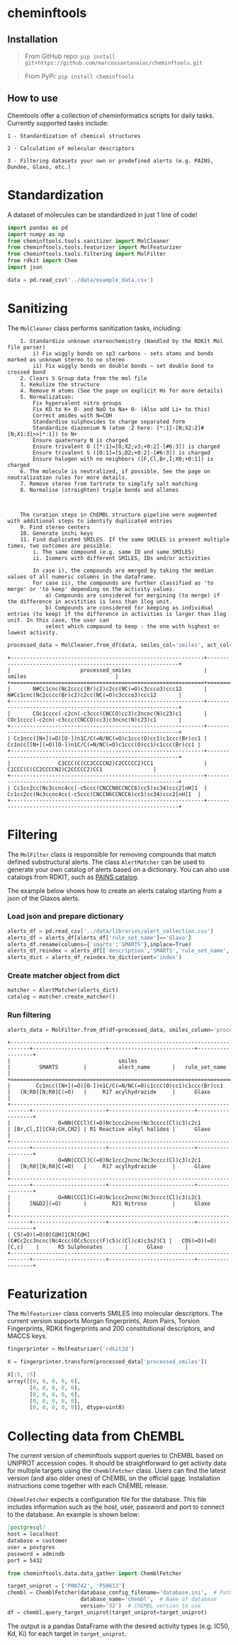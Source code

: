 cheminftools
================

## Installation

> From GitHub repo:
    ```pip install git+https://github.com/marcossantanaioc/cheminftools.git```

> From PyPi:
    ```pip install cheminftools```


<!-- WARNING: THIS FILE WAS AUTOGENERATED! DO NOT EDIT! -->

## How to use

Chemtools offer a collection of cheminformatics scripts for daily tasks.
Currently supported tasks include:

    1 - Standardization of chemical structures

    2 - Calculation of molecular descriptors

    3 - Filtering datasets your own or predefined alerts (e.g. PAINS, Dundee, Glaxo, etc.)

# Standardization

A dataset of molecules can be standardized in just 1 line of code!

``` python
import pandas as pd
import numpy as np
from cheminftools.tools.sanitizer import MolCleaner
from cheminftools.tools.featurizer import MolFeaturizer
from cheminftools.tools.filtering import MolFilter
from rdkit import Chem
import json
```

``` python
data = pd.read_csv('../data/example_data.csv')
```

# Sanitizing

The `MolCleaner` class performs sanitization tasks, including:

        1. Standardize unknown stereochemistry (Handled by the RDKit Mol file parser)
            i) Fix wiggly bonds on sp3 carbons - sets atoms and bonds marked as unknown stereo to no stereo
            ii) Fix wiggly bonds on double bonds – set double bond to crossed bond
        2. Clears S Group data from the mol file
        3. Kekulize the structure
        4. Remove H atoms (See the page on explicit Hs for more details)
        5. Normalization:
            Fix hypervalent nitro groups
            Fix KO to K+ O- and NaO to Na+ O- (Also add Li+ to this)
            Correct amides with N=COH
            Standardise sulphoxides to charge separated form
            Standardize diazonium N (atom :2 here: [*:1]-[N;X2:2]#[N;X1:3]>>[*:1]) to N+
            Ensure quaternary N is charged
            Ensure trivalent O ([*:1]=[O;X2;v3;+0:2]-[#6:3]) is charged
            Ensure trivalent S ([O:1]=[S;D2;+0:2]-[#6:3]) is charged
            Ensure halogen with no neighbors ([F,Cl,Br,I;X0;+0:1]) is charged
        6. The molecule is neutralized, if possible. See the page on neutralization rules for more details.
        7. Remove stereo from tartrate to simplify salt matching
        8. Normalise (straighten) triple bonds and allenes
        
        
        
        The curation steps in ChEMBL structure pipeline were augmented with additional steps to identify duplicated entries
        9. Find stereo centers
        10. Generate inchi keys
        11. Find duplicated SMILES. If the same SMILES is present multiple times, two outcomes are possible.
            i. The same compound (e.g. same ID and same SMILES)
            ii. Isomers with different SMILES, IDs and/or activities
            
            In case i), the compounds are merged by taking the median values of all numeric columns in the dataframe. 
            For case ii), the compounds are further classified as 'to merge' or 'to keep' depending on the activity values.
                a) Compounds are considered for mergining (to merge) if the difference in acvitities is less than 1log unit.
                b) Compounds are considered for keeping as individual entries (to keep) if the difference in activities is larger than 1log unit. In this case, the user can
                select which compound to keep - the one with highest or lowest activity.

``` python
processed_data = MolCleaner.from_df(data, smiles_col='smiles', act_col='pIC50', id_col='molecule_chembl_id')
```

    +-------------------------------------------------------------+-------------------------------------------------------------+
    |                      processed_smiles                       |                           smiles                            |
    +=============================================================+=============================================================+
    |       N#Cc1cnc(Nc2cccc(Br)c2)c2cc(NC(=O)c3ccco3)ccc12       |       N#Cc1cnc(Nc2cccc(Br)c2)c2cc(NC(=O)c3ccco3)ccc12       |
    +-------------------------------------------------------------+-------------------------------------------------------------+
    |       COc1cccc(-c2cn(-c3ccc(CNCCO)cc3)c3ncnc(N)c23)c1       |       COc1cccc(-c2cn(-c3ccc(CNCCO)cc3)c3ncnc(N)c23)c1       |
    +-------------------------------------------------------------+-------------------------------------------------------------+
    | Cc1ncc([N+](=O)[O-])n1C/C(=N/NC(=O)c1ccc(O)cc1)c1ccc(Br)cc1 | Cc1ncc([N+](=O)[O-])n1C/C(=N/NC(=O)c1ccc(O)cc1)c1ccc(Br)cc1 |
    +-------------------------------------------------------------+-------------------------------------------------------------+
    |               C1CCC(C(CC2CCCCN2)C2CCCCC2)CC1                |               C1CCC(C(CC2CCCCN2)C2CCCCC2)CC1                |
    +-------------------------------------------------------------+-------------------------------------------------------------+
    | Cc1cc2cc(Nc3ccnc4cc(-c5ccc(CNCCN6CCNCC6)cc5)sc34)ccc2[nH]1  | Cc1cc2cc(Nc3ccnc4cc(-c5ccc(CNCCN6CCNCC6)cc5)sc34)ccc2[nH]1  |
    +-------------------------------------------------------------+-------------------------------------------------------------+

# Filtering

The
`MolFilter`
class is responsible for removing compounds that match defined
substructural alerts. The class `AlertMatcher` can be used to generate your own catalog of alerts
based on a dictionary. You can also use catalogs from RDKIT, such as [PAINS catalog](http://rdkit.org/docs/source/rdkit.Chem.rdfiltercatalog.html).

The example below shows how to create an alerts catalog starting from a json of the Glaxos alerts.
### Load json and prepare dictionary
``` python
alerts_df = pd.read_csv('../data/libraries/alert_collection.csv')
alerts_df = alerts_df[alerts_df['rule_set_name']=='Glaxo']
alerts_df.rename(columns={'smarts':'SMARTS'},inplace=True)
alerts_df_reindex = alerts_df[['description','SMARTS','rule_set_name','priority','max_matches']].set_index('description')
alerts_dict = alerts_df_reindex.to_dict(orient='index')

```
### Create matcher object from dict
``` python
matcher = AlertMatcher(alerts_dict)
catalog = matcher.create_matcher()
```
### Run filtering
``` python
alerts_data = MolFilter.from_df(df=processed_data, smiles_column='processed_smiles', catalog=catalog)
```

    +----------------------------------------------------------------------------+-----------------------+---------------------------+------------------+
    |                                  smiles                                    |         SMARTS        |          alert_name       |   rule_set_name  |
    +============================================================================+=======================+===========================+==================+
    |        Cc1ncc([N+](=O)[O-])n1C/C(=N/NC(=O)c1ccc(O)cc1)c1ccc(Br)cc1         |   [N;R0][N;R0]C(=O)   |     R17 acylhydrazide     |      Glaxo       |
    +----------------------------------------------------------------------------+-----------------------+---------------------------+------------------+
    |               O=NN(CCCl)C(=O)Nc1ccc2ncnc(Nc3cccc(Cl)c3)c2c1                | [Br,Cl,I][CX4;CH,CH2] | R1 Reactive alkyl halides |      Glaxo       |
    +----------------------------------------------------------------------------+-----------------------+---------------------------+------------------+
    |               O=NN(CCCl)C(=O)Nc1ccc2ncnc(Nc3cccc(Cl)c3)c2c1                |   [N;R0][N;R0]C(=O)   |     R17 acylhydrazide     |      Glaxo       |
    +----------------------------------------------------------------------------+-----------------------+---------------------------+------------------+
    |               O=NN(CCCl)C(=O)Nc1ccc2ncnc(Nc3cccc(Cl)c3)c2c1                |      [N&D2](=O)       |        R21 Nitroso        |      Glaxo       |
    +----------------------------------------------------------------------------+-----------------------+---------------------------+------------------+
    | CS(=O)(=O)O[C@H]1CN[C@H](C#Cc2cc3ncnc(Nc4ccc(OCc5cccc(F)c5)c(Cl)c4)c3s2)C1 |   COS(=O)(=O)[C,c]    |      R5 Sulphonates       |      Glaxo       |
    +----------------------------------------------------------------------------+-----------------------+---------------------------+------------------+


# Featurization

The
`MolFeaturizer`
class converts SMILES into molecular descriptors. The current version
supports Morgan fingerprints, Atom Pairs, Torsion Fingerprints, RDKit
fingerprints and 200 constitutional descriptors, and MACCS keys.

``` python
fingerprinter = MolFeaturizer('rdkit2d')
```

``` python
X = fingerprinter.transform(processed_data['processed_smiles'])
```

``` python
X[:5, :5]
array([[0, 0, 0, 0, 0],
       [0, 0, 0, 0, 0],
       [0, 0, 0, 0, 0],
       [0, 0, 0, 0, 0],
       [0, 0, 0, 0, 0]], dtype=uint8)

```
# Collecting data from ChEMBL
The current version of cheminftools support queries to ChEMBL based on UNIPROT accession codes.
It should be straightforward to get activity data for multiple targets using the `ChemblFetcher` class.
Users can find the latest version (and also older ones) of ChEMBL on the official [page](https://ftp.ebi.ac.uk/pub/databases/chembl/ChEMBLdb/latest/).
Installation instructions come together with each ChEMBL release.

`ChbemlFetcher` expects a configuration file for the database. This file includes information such as
the host, user, password and port to connect to the database. 
An example is shown below:

```markdown
[postgresql]
host = localhost
database = customer
user = postgres
password = admindb
port = 5432
```

```python
from cheminftools.data.data_gather import ChemblFetcher

target_uniprot = ['P00742', 'P50613']
chembl = ChemblFetcher(database_config_filename='database.ini',  # Path to configuration file. You can find \an example in the cheminftools.data folder
                       database_name='chembl',  # Name of database
                       version='32')  # ChEMBL version to use
df = chembl.query_target_uniprot(target_uniprot=target_uniprot)
```
The output is a pandas DataFrame with the desired activity types (e.g. IC50, Kd, Ki)
for each target in `target_uniprot`.